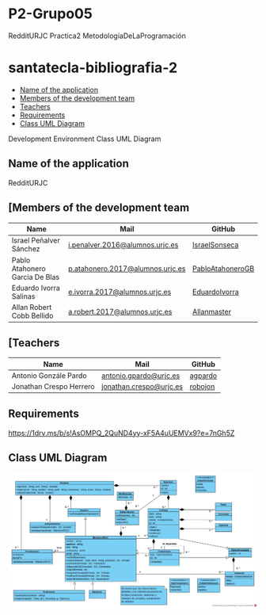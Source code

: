 #  P2-Grupo05
 RedditURJC Practica2 MetodologíaDeLaProgramación
# santatecla-bibliografia-2
 - [Name of the application](#Name-of-the-application)
 - [Members of the development team](#Members-of-the-development-team)
 - [Teachers](#Teachers)
 - [Requirements](#Requirements)
 - [Class UML Diagram](#Class-UML-Diagram)




Development Environment
Class UML Diagram

## Name of the  application ##
RedditURJC

## [Members of the development team ##
| Name | Mail | GitHub |
| ---- | ---- | ------ |
| Israel Peñalver Sánchez | i.penalver.2016@alumnos.urjc.es | [IsraelSonseca](https://github.com/IsraelSonseca) |
| Pablo Atahonero Garcia De Blas |	p.atahonero.2017@alumnos.urjc.es |	[PabloAtahoneroGB](https://github.com/PabloAtahoneroGB) |
| Eduardo Ivorra Salinas |	e.ivorra.2017@alumnos.urjc.es |	[EduardoIvorra](https://github.com/EduardoIvorra) |
| Allan Robert Cobb Bellido |	a.robert.2017@alumnos.urjc.es|	[Allanmaster](https://github.com/Allanmaster) |

## [Teachers ##
| Name | Mail | GitHub |
| ---- | ---- | ------ |
| Antonio Gonzále Pardo | antonio.gpardo@urjc.es | [agpardo](https://github.com/agpardo) |
| Jonathan Crespo Herrero |	jonathan.crespo@urjc.es |	[robojon](https://github.com/robojon) |


## Requirements ##
https://1drv.ms/b/s!AsOMPQ_2QuND4yy-xF5A4uUEMVx9?e=7nGh5Z

## Class UML Diagram ##
<img src="./imagenes/classDiagram.png">
